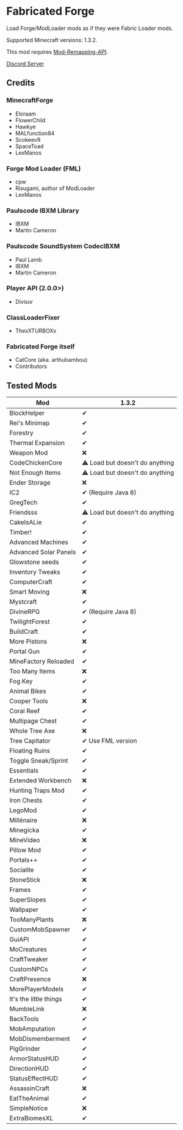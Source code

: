 # Fabricated Forge

Load Forge/ModLoader mods as if they were Fabric Loader mods.

Supported Minecraft versions: 1.3.2.

This mod requires [Mod-Remapping-API](https://modrinth.com/mod/mod-remapping-api).

[Discord Server](https://discord.gg/dy4tgDAmeR)

## Credits
### MinecraftForge
- Eloraam
- FlowerChild
- Hawkye
- MALfunction84
- Scokeev9
- SpaceToad
- LexManos

### Forge Mod Loader (FML)
- cpw
- Risugami, author of ModLoader
- LexManos

### Paulscode IBXM Library
- IBXM
- Martin Cameron

### Paulscode SoundSystem CodecIBXM
- Paul Lamb
- IBXM
- Martin Cameron

### Player API (2.0.0>)
- Divisor

### ClassLoaderFixer
- ThexXTURBOXx

### Fabricated Forge itself
- CatCore (aka. arthubambou)
- Contributors


## Tested Mods
| Mod                    | 1.3.2                          |
|------------------------|--------------------------------|
| BlockHelper            | ✔                              |
| Rei's Minimap          | ✔                              |
| Forestry               | ✔                              |
| Thermal Expansion      | ✔                              |
| Weapon Mod             | ❌                              |
| CodeChickenCore        | ⚠ Load but doesn't do anything |
| Not Enough Items       | ⚠ Load but doesn't do anything |
| Ender Storage          | ❌                              |
| IC2                    | ✔ (Require Java 8)             |
| GregTech               | ✔                              |
| Friendsss              | ⚠ Load but doesn't do anything |
| CakeIsALie             | ✔                              |
| Timber!                | ✔                              |
| Advanced Machines      | ✔                              |
| Advanced Solar Panels  | ✔                              |
| Glowstone seeds        | ✔                              |
| Inventory Tweaks       | ✔                              |
| ComputerCraft          | ✔                              |
| Smart Moving           | ❌                              |
| Mystcraft              | ✔                              |
| DivineRPG              | ✔ (Require Java 8)             |
| TwilightForest         | ✔                              |
| BuildCraft             | ✔                              |
| More Pistons           | ❌                              |
| Portal Gun             | ✔                              |
| MineFactory Reloaded   | ✔                              |
| Too Many Items         | ❌                              |
| Fog Key                | ✔                              |
| Animal Bikes           | ✔                              |
| Cooper Tools           | ❌                              |
| Coral Reef             | ✔                              |
| Multipage Chest        | ✔                              |
| Whole Tree Axe         | ❌                              |
| Tree Capitator         | ✔ Use FML version              |
| Floating Ruins         | ✔                              |
| Toggle Sneak/Sprint    | ✔                              |
| Essentials             | ✔                              |
| Extended Workbench     | ❌                              |
| Hunting Traps Mod      | ✔                              |
| Iron Chests            | ✔                              |
| LegoMod                | ✔                              |
| Millénaire             | ❌                              |
| Minegicka              | ✔                              |
| MineVideo              | ❌                              |
| Pillow Mod             | ✔                              |
| Portals++              | ✔                              |
| Socialite              | ✔                              |
| StoneStick             | ❌                              |
| Frames                 | ✔                              |
| SuperSlopes            | ✔                              |
| Wallpaper              | ✔                              |
| TooManyPlants          | ❌                              |
| CustomMobSpawner       | ✔                              |
| GuiAPI                 | ✔                              |
| MoCreatures            | ✔                              |
| CraftTweaker           | ✔                              |
| CustomNPCs             | ✔                              |
| CraftPresence          | ❌                              |
| MorePlayerModels       | ✔                              |
| It's the little things | ✔                              |
| MumbleLink             | ❌                              |
| BackTools              | ✔                              |
| MobAmputation          | ✔                              |
| MobDismemberment       | ✔                              |
| PigGrinder             | ✔                              |
| ArmorStatusHUD         | ✔                              |
| DirectionHUD           | ✔                              |
| StatusEffectHUD        | ✔                              |
| AssassinCraft          | ❌                              |
| EatTheAnimal           | ✔                              |
| SimpleNotice           | ❌                              |
| ExtraBiomesXL          | ✔                              |
